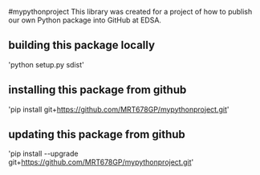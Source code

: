 #mypythonproject
This library was created for a project of how to publish our own Python package into GitHub at EDSA.

## building this package locally
'python setup.py sdist'

## installing this package from github
'pip install git+https://github.com/MRT678GP/mypythonproject.git'

## updating this package from github
'pip install --upgrade git+https://github.com/MRT678GP/mypythonproject.git'
